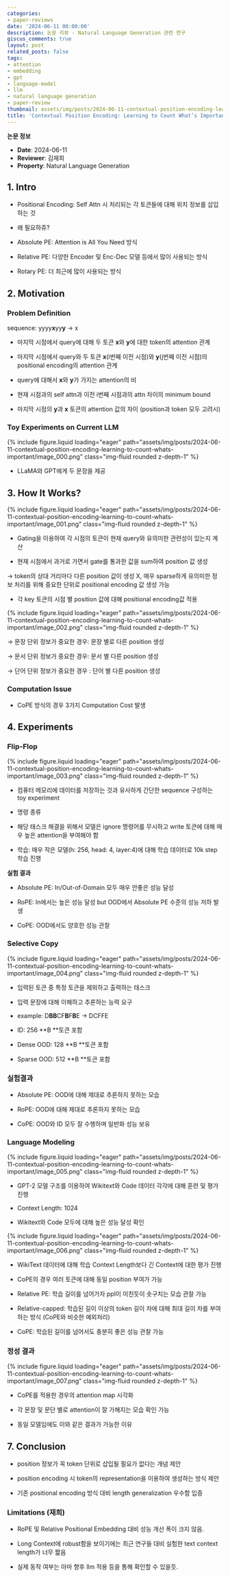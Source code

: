 ```yaml
---
categories:
- paper-reviews
date: '2024-06-11 00:00:00'
description: 논문 리뷰 - Natural Language Generation 관련 연구
giscus_comments: true
layout: post
related_posts: false
tags:
- attention
- embedding
- gpt
- language-model
- llm
- natural language generation
- paper-review
thumbnail: assets/img/posts/2024-06-11-contextual-position-encoding-learning-to-count-whats-important/thumbnail.jpg
title: 'Contextual Position Encoding: Learning to Count What’s Important'
---
```


**논문 정보**
- **Date**: 2024-06-11
- **Reviewer**: 김재희
- **Property**: Natural Language Generation

## 1. Intro

- Positional Encoding: Self Attn 시 처리되는 각 토큰들에 대해 위치 정보를 삽입하는 것 

- 왜 필요하쥬?

- Absolute PE: Attention is All You Need 방식

- Relative PE: 다양한 Encoder 및 Enc-Dec 모델 등에서 많이 사용되는 방식

- Rotary PE: 더 최근에 많이 사용되는 방식

## 2. Motivation

### Problem Definition

sequence: yyyy**x**yy**y** → x

- 마지막 시점에서 query에 대해 두 토큰 **x**와 **y**에 대한 token의 attention 관계 

- 마지막 시점에서 query와 두 토큰 **x**(i번째 이전 시점)와 **y**(j번째 이전 시점)의 positional encoding의 attention 관계

- query에 대해서 **x**와 **y**가 가지는 attention의 비 

- 현재 시점과의 self attn과 이전 i번째 시점과의 attn 차이의 minimum bound

- 마지막 시점의 **y**과 **x** 토큰의 attention 값의 차이 (position과 token 모두 고려시)

### Toy Experiments on Current LLM

{% include figure.liquid loading="eager" path="assets/img/posts/2024-06-11-contextual-position-encoding-learning-to-count-whats-important/image_000.png" class="img-fluid rounded z-depth-1" %}

- LLaMA와 GPT에게 두 문장을 제공

## 3. How It Works?

{% include figure.liquid loading="eager" path="assets/img/posts/2024-06-11-contextual-position-encoding-learning-to-count-whats-important/image_001.png" class="img-fluid rounded z-depth-1" %}

- Gating을 이용하여 각 시점의 토큰이 현재 query와 유의미한 관련성이 있는지 계산

- 현재 시점에서 과거로 가면서 gate를 통과한 값을 sum하여 position 값 생성

→ token의 상대 거리마다 다른 position 값이 생성 X, 매우 sparse하게 유의미한 정보 처리를 위해 중요한 단위로 positional encoding 값 생성 가능

- 각 key 토큰의 시점 별 position 값에 대해 positional encoding값 적용

{% include figure.liquid loading="eager" path="assets/img/posts/2024-06-11-contextual-position-encoding-learning-to-count-whats-important/image_002.png" class="img-fluid rounded z-depth-1" %}

→ 문장 단위 정보가 중요한 경우: 문장 별로 다른 position 생성

→ 문서 단위 정보가 중요한 경우: 문서 별 다른 position 생성

→ 단어 단위 정보가 중요한 경우 : 단어 별 다른 position 생성

### Computation Issue

- CoPE 방식의 경우 3가지 Computation Cost 발생

## 4. Experiments

### Flip-Flop

{% include figure.liquid loading="eager" path="assets/img/posts/2024-06-11-contextual-position-encoding-learning-to-count-whats-important/image_003.png" class="img-fluid rounded z-depth-1" %}

- 컴퓨터 메모리에 데이터를 저장하는 것과 유사하게 간단한 sequence 구성하는 toy experiment

- 명령 종류

- 해당 태스크 해결을 위해서 모델은 ignore 명령어를 무시하고 write 토큰에 대해 매우 높은 attention을 부여해야 함

- 학습: 매우 작은 모델(h: 256, head: 4, layer:4)에 대해 학습 데이터로 10k step 학습 진행

**실험 결과**

- Absolute PE: In/Out-of-Domain 모두 매우 안좋은 성능 달성

- RoPE: In에서는 높은 성능 달성 but OOD에서 Absolute PE 수준의 성능 저하 발생

- CoPE: OOD에서도 양호한 성능 관찰

### Selective Copy

{% include figure.liquid loading="eager" path="assets/img/posts/2024-06-11-contextual-position-encoding-learning-to-count-whats-important/image_004.png" class="img-fluid rounded z-depth-1" %}

- 입력된 토큰 중 특정 토큰을 제외하고 출력하는 태스크

- 입력 문장에 대해 이해하고 추론하는 능력 요구

- example: D**BB**CF**B**F**B**E → DCFFE

- ID: 256 **B **토큰 포함

- Dense OOD: 128 **B **토큰 포함

- Sparse OOD: 512 **B **토큰 포함

### 실험결과

- Absolute PE: OOD에 대해 제대로 추론하지 못하는 모습 

- RoPE: OOD에 대해 제대로 추론하지 못하는 모습

- CoPE: OOD와 ID 모두 잘 수행하며 일반화 성능 보유

### Language Modeling

{% include figure.liquid loading="eager" path="assets/img/posts/2024-06-11-contextual-position-encoding-learning-to-count-whats-important/image_005.png" class="img-fluid rounded z-depth-1" %}

- GPT-2 모델 구조를 이용하여 Wikitext와 Code 데이터 각각에 대해 훈련 및 평가 진행

- Context Length: 1024

- Wikitext와 Code 모두에 대해 높은 성능 달성 확인

{% include figure.liquid loading="eager" path="assets/img/posts/2024-06-11-contextual-position-encoding-learning-to-count-whats-important/image_006.png" class="img-fluid rounded z-depth-1" %}

- WikiText 데이터에 대해 학습 Context Length보다 긴 Context에 대한 평가 진행

- CoPE의 경우 여러 토큰에 대해 동일 position 부여가 가능

- Relative PE: 학습 길이를 넘어가자 ppl이 미친듯이 솟구치는 모습 관찰 가능

- Relative-capped: 학습된 길이 이상의 token 길이 차에 대해 최대 길이 차를 부여하는 방식 (CoPE와 비슷한 예외처리)

- CoPE: 학습된 길이를 넘어서도 충분히 좋은 성능 관찰 가능

### 정성 결과

{% include figure.liquid loading="eager" path="assets/img/posts/2024-06-11-contextual-position-encoding-learning-to-count-whats-important/image_007.png" class="img-fluid rounded z-depth-1" %}

- CoPE를 적용한 경우의 attention map 시각화

- 각 문장 및 문단 별로 attention이 잘 가해지는 모습 확인 가능

- 동일 모델임에도 이와 같은 결과가 가능한 이유

## 7. Conclusion

- position 정보가 꼭 token 단위로 삽입될 필요가 없다는 개념 제안

- position encoding 시 token의 representation을 이용하여 생성하는 방식 제안

- 기존 positional encoding 방식 대비 length generalization 우수함 입증

### Limitations (재희)

- RoPE 및 Relative Positional Embedding 대비 성능 개선 폭이 크지 않음. 

- Long Context에 robust함을 보이기에는 최근 연구들 대비 실험한 text context length가 너무 짧음 

- 실제 동작 여부는 아마 향후 llm 적용 등을 통해 확인할 수 있을듯. 
